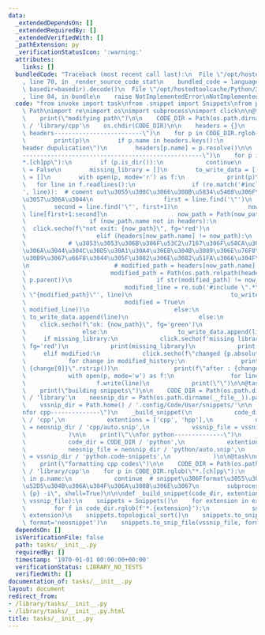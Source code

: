 ```yaml
---
data:
  _extendedDependsOn: []
  _extendedRequiredBy: []
  _extendedVerifiedWith: []
  _pathExtension: py
  _verificationStatusIcon: ':warning:'
  attributes:
    links: []
  bundledCode: "Traceback (most recent call last):\n  File \"/opt/hostedtoolcache/Python/3.8.5/x64/lib/python3.8/site-packages/onlinejudge_verify/documentation/build.py\"\
    , line 70, in _render_source_code_stat\n    bundled_code = language.bundle(stat.path,\
    \ basedir=basedir).decode()\n  File \"/opt/hostedtoolcache/Python/3.8.5/x64/lib/python3.8/site-packages/onlinejudge_verify/languages/python.py\"\
    , line 84, in bundle\n    raise NotImplementedError\nNotImplementedError\n"
  code: "from invoke import task\nfrom .snippet import Snippets\nfrom pathlib import\
    \ Path\nimport re\nimport os\nimport subprocess\nimport click\n\n@task\ndef modpath(c):\n\
    \    print(\"modifying path\")\n\n    CODE_DIR = Path(os.path.dirname(__file__)).parent\
    \ / 'library/cpp'\n    os.chdir(CODE_DIR)\n\n    headers = {}\n    print(\"---------------found\
    \ headers-------------------------\")\n    for p in CODE_DIR.rglob(\"*.hpp\"):\n\
    \        print(p)\n        if p.name in headers.keys():\n            raise Exception(\"\
    header dupulication\")\n        headers[p.name] = p.resolve()\n\n    print(\"\
    ---------------------------------------------------\")\n    for p in CODE_DIR.rglob(\"\
    *.[ch]pp\"):\n        if (p.is_dir()):\n            continue\n        modified\
    \ = False\n        missing_library = []\n        to_write_data = []\n        modified_history\
    \ = []\n        with open(p, mode='r') as f:\n            print(p)\n         \
    \   for line in f.readlines():\n                if (re.match('#include \".*\"\
    ', line)):  # coment out\u3055\u308C\u3066\u308B\u5834\u5408\u306F\u51E6\u7406\
    \u3057\u306A\u3044\n                    first = line.find('\"')\n            \
    \        second = line.find('\"', first+1)\n                    now_path_str =\
    \ line[first+1:second]\n                    now_path = Path(now_path_str)\n  \
    \                  if (now_path.name not in headers):\n                      \
    \  click.secho(f\"not exit: {now_path}\", fg='red')\n                        missing_library.append(now_path_str)\n\
    \                    elif (headers[now_path.name] != now_path):\n            \
    \            # \u3053\u3053\u306B\u306F\u53C2\u7167\u306F\u58CA\u308C\u3066\u3044\
    \u306A\u3044\u304C\u30D5\u30A1\u30A4\u30EB\u304B\u3089\u306E\u76F8\u5BFE\u30D1\
    \u30B9\u3067\u66F8\u3044\u305F\u3082\u306E\u3082\u51FA\u3066\u304F\u308B\u3002\
    \n                        # modified_path = headers[now_path.name].relative_to(CODE_DIR)\n\
    \                        modified_path = Path(os.path.relpath(headers[now_path.name],\
    \ p.parent))\n                        if str(modified_path) != now_path_str:\n\
    \                            modified_line = re.sub('#include \".*\"', f'#include\
    \ \"{modified_path}\"', line)\n                            to_write_data.append(modified_line)\n\
    \                            modified = True\n                            modified_history.append((line,\
    \ modified_line))\n                        else:\n                           \
    \ to_write_data.append(line)\n                    else:\n                    \
    \    click.secho(f\"ok: {now_path}\", fg='green')\n                        to_write_data.append(line)\n\
    \                else:\n                    to_write_data.append(line)\n\n   \
    \     if missing_library:\n            click.secho(f'missing library in {p}',\
    \ fg='red')\n            print(missing_library)\n            print(\"\")\n   \
    \     elif modified:\n            click.secho(f\"changed {p.absolute()}\", fg='yellow')\n\
    \            for change in modified_history:\n                print(f\"before:\
    \ {change[0]}\".rstrip())\n                print(f\"after : {change[1]}\".rstrip())\n\
    \            with open(p, mode='w') as f:\n                for line in to_write_data:\n\
    \                    f.write(line)\n            print(\"\")\n\n@task\ndef build(c):\n\
    \    print(\"building snippets\")\n\n    CODE_DIR = Path(os.path.dirname(__file__)).parent\
    \ / 'library'\n    neosnip_dir = Path(os.path.dirname(__file__)).parent / 'snippets/'\n\
    \    vssnip_dir = Path.home() / '.config/Code/User/snippets/'\n\n    print(\"\\\
    nfor cpp--------------\")\n    _build_snippet(\n            code_dir = CODE_DIR\
    \ / 'cpp',\n            extentions = ['cpp', 'hpp'],\n            neosnip_file\
    \ = neosnip_dir / 'cpp/auto.snip',\n            vssnip_file = vssnip_dir / 'cpp.code-snippets',\n\
    \            )\n\n    print(\"\\nfor python--------------\")\n    _build_snippet(\n\
    \            code_dir = CODE_DIR / 'python',\n            extentions = ['py'],\n\
    \            neosnip_file = neosnip_dir / 'python/auto.snip',\n            vssnip_file\
    \ = vssnip_dir / 'python.code-snippets',\n            )\n\n@task\ndef format(c):\n\
    \    print(\"formatting cpp codes\")\n\n    CODE_DIR = Path(os.path.dirname(__file__)).parent\
    \ / 'library/cpp'\n    for p in CODE_DIR.rglob(\"*.[ch]pp\"):\n        if 'snip'\
    \ in p.name:\n            continue  # snippet\u306Fformat\u3055\u308C\u308B\u3068\
    \u52D5\u304B\u306A\u304F\u306A\u308B\u306E\u3067\n        subprocess.run(f\"clang-format\
    \ {p} -i\", shell=True)\n\n\ndef _build_snippet(code_dir, extentions, neosnip_file,\
    \ vssnip_file):\n    snippets = Snippets()\n    for extension in extentions:\n\
    \        for f in code_dir.rglob(f'*.{extension}'):\n            snippets.extract_snips(f,\
    \ extension)\n    snippets.topological_sort()\n    snippets.to_snip_file(neosnip_file,\
    \ format='neosnippet')\n    snippets.to_snip_file(vssnip_file, format='textmate')\n"
  dependsOn: []
  isVerificationFile: false
  path: tasks/__init__.py
  requiredBy: []
  timestamp: '1970-01-01 00:00:00+00:00'
  verificationStatus: LIBRARY_NO_TESTS
  verifiedWith: []
documentation_of: tasks/__init__.py
layout: document
redirect_from:
- /library/tasks/__init__.py
- /library/tasks/__init__.py.html
title: tasks/__init__.py
---
```

